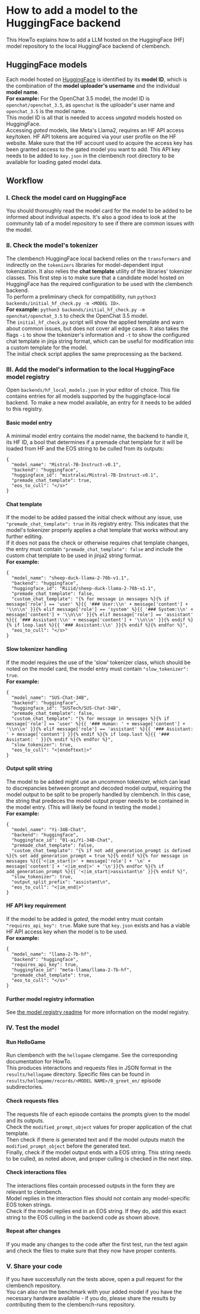 # How to add a model to the HuggingFace backend
This HowTo explains how to add a LLM hosted on the HuggingFace (HF) model repository to the local HuggingFace 
backend of clembench.
## HuggingFace models
Each model hosted on [HuggingFace](http://huggingface.co) is identified by its **model ID**, which is the combination of
the **model uploader's username** and the individual **model name**.  
**For example:** For the OpenChat 3.5 model, the model ID is `openchat/openchat_3.5`, as `openchat` is the uploader's user name and 
`openchat_3.5` is the model name.  
This model ID is all that is needed to access *ungated* models hosted on HuggingFace.  
Accessing *gated* models, like Meta's Llama2, requires an HF API access key/token. HF API tokens are acquired via your 
user profile on the HF website. Make sure that the HF account used to acquire the access key has been granted access to 
the gated model you want to add. This API key needs to be added to `key.json` in the clembench root directory to be available for loading gated model data.
## Workflow
### I. Check the model card on HuggingFace
You should thoroughly read the model card for the model to be added to be informed about individual aspects. It's also a
good idea to look at the community tab of a model repository to see if there are common issues with the model.
### II. Check the model's tokenizer
The clembench HuggingFace local backend relies on the `transformers` and indirectly on the `tokenizers` libraries for 
model-dependent input tokenization. It also relies the **chat template** utility of the libraries' tokenizer classes. 
This first step is to make sure that a candidate model hosted on HuggingFace has the required configuration to be used 
with the clembench backend.  
To perform a preliminary check for compatibility, run `python3 backends/initial_hf_check.py -m <MODEL ID>`.  
**For example:** `python3 backends/initial_hf_check.py -m openchat/openchat_3.5` to check the OpenChat 3.5 model.  
The `initial_hf_check.py` script will show the applied template and warn about common issues, but does not cover all 
edge cases. It also takes the flags `-i` to show the tokenizer's information and `-t` to show the configured chat 
template in jinja string format, which can be useful for modification into a custom template for the model.  
The initial check script applies the same preprocessing as the backend.  
### III. Add the model's information to the local HuggingFace model registry
Open `backends/hf_local_models.json` in your editor of choice. This file contains entries for all models supported by 
the huggingface-local backend. To make a new model available, an entry for it needs to be added to this registry.  
#### Basic model entry
A minimal model entry contains the model name, the backend to handle it, its HF ID, a bool that determines if a premade 
chat template for it will be loaded from HF and the EOS string to be culled from its outputs:  
```
{
  "model_name": "Mistral-7B-Instruct-v0.1",
  "backend": "huggingface",
  "huggingface_id": "mistralai/Mistral-7B-Instruct-v0.1",
  "premade_chat_template": true,
  "eos_to_cull": "</s>"
}
```
#### Chat template
If the model to be added passed the initial check without any issue, use `"premade_chat_template": true` in its registry 
entry. This indicates that the model's tokenizer properly applies a chat template that works without any further editing.  
If it does not pass the check or otherwise requires chat template changes, the entry must contain 
`"premade_chat_template": false` and include the custom chat template to be used in jinja2 string format.  
**For example:**  
```
{
  "model_name": "sheep-duck-llama-2-70b-v1.1",
  "backend": "huggingface",
  "huggingface_id": "Riiid/sheep-duck-llama-2-70b-v1.1",
  "premade_chat_template": false,
  "custom_chat_template": "{% for message in messages %}{% if message['role'] == 'user' %}{{ '### User:\\n' + message['content'] + '\\n\\n' }}{% elif message['role'] == 'system' %}{{ '### System:\\n' + message['content'] + '\\n\\n' }}{% elif message['role'] == 'assistant' %}{{ '### Assistant:\\n' + message['content'] + '\\n\\n' }}{% endif %}{% if loop.last %}{{ '### Assistant:\\n' }}{% endif %}{% endfor %}",
  "eos_to_cull": "</s>"
}
```
#### Slow tokenizer handling
If the model requires the use of the 'slow' tokenizer class, which should be noted on the model card, the model entry 
must contain `"slow_tokenizer": true`.  
**For example:**  
```
{
  "model_name": "SUS-Chat-34B",
  "backend": "huggingface",
  "huggingface_id": "SUSTech/SUS-Chat-34B",
  "premade_chat_template": false,
  "custom_chat_template": "{% for message in messages %}{% if message['role'] == 'user' %}{{ '### Human: ' + message['content'] + '\\n\\n' }}{% elif message['role'] == 'assistant' %}{{ '### Assistant: ' + message['content'] }}{% endif %}{% if loop.last %}{{ '### Assistant: ' }}{% endif %}{% endfor %}",
  "slow_tokenizer": true,
  "eos_to_cull": "<|endoftext|>"
}
```
#### Output split string
The model to be added might use an uncommon tokenizer, which can lead to discrepancies between prompt and decoded model 
output, requiring the model output to be split to be properly handled by clembench. In this case, the string that 
predeces the model output proper needs to be contained in the model entry. (This will likely be found in testing the 
model.)  
**For example:**  
```
{
  "model_name": "Yi-34B-Chat",
  "backend": "huggingface",
  "huggingface_id": "01-ai/Yi-34B-Chat",
  "premade_chat_template": false,
  "custom_chat_template": "{% if not add_generation_prompt is defined %}{% set add_generation_prompt = true %}{% endif %}{% for message in messages %}{{'<|im_start|>' + message['role'] + '\n' + message['content'] + '<|im_end|>' + '\n'}}{% endfor %}{% if add_generation_prompt %}{{ '<|im_start|>assistant\n' }}{% endif %}",
  "slow_tokenizer": true,
  "output_split_prefix": "assistant\n",
  "eos_to_cull": "<|im_end|>"
}
```
#### HF API key requirement
If the model to be added is *gated*, the model entry must contain `"requires_api_key": true`. Make sure that `key.json` 
exists and has a viable HF API access key when the model is to be used.  
**For example:**  
```
{
  "model_name": "llama-2-7b-hf",
  "backend": "huggingface",
  "requires_api_key": true,
  "huggingface_id": "meta-llama/llama-2-7b-hf",
  "premade_chat_template": true,
  "eos_to_cull": "</s>"
}
```
#### Further model registry information
See [the model registry readme](model_backend_registry_readme.md) for more information on the model registry.   
### IV. Test the model
#### Run HelloGame
Run clembench with the `hellogame` clemgame. See the corresponding documentation for HowTo.  
This produces interactions and requests files in JSON format in the `results/hellogame` directory. Specific files can be 
found in `results/hellogame/records/<MODEL NAME>/0_greet_en/` episode subdirectories.
#### Check requests files
The requests file of each episode contains the prompts given to the model and its outputs.  
Check the `modified_prompt_object` values for proper application of the chat template.  
Then check if there *is* generated text and if the model outputs match the `modified_prompt_object` before the generated 
text.  
Finally, check if the model output ends with a EOS string. This string needs to be culled, as noted above, and proper 
culling is checked in the next step.
#### Check interactions files
The interactions files contain processed outputs in the form they are relevant to clembench.  
Model replies in the interaction files should not contain any model-specific EOS token strings.  
Check if the model replies end in an EOS string. If they do, add this exact string to the EOS culling in the backend 
code as shown above.
#### Repeat after changes
If you made any changes to the code after the first test, run the test again and check the files to make sure that they 
now have proper contents.
### V. Share your code
If you have successfully run the tests above, open a pull request for the clembench repository.  
You can also run the benchmark with your added model if you have the necessary hardware available - if you do, please 
share the results by contributing them to the clembench-runs repository.